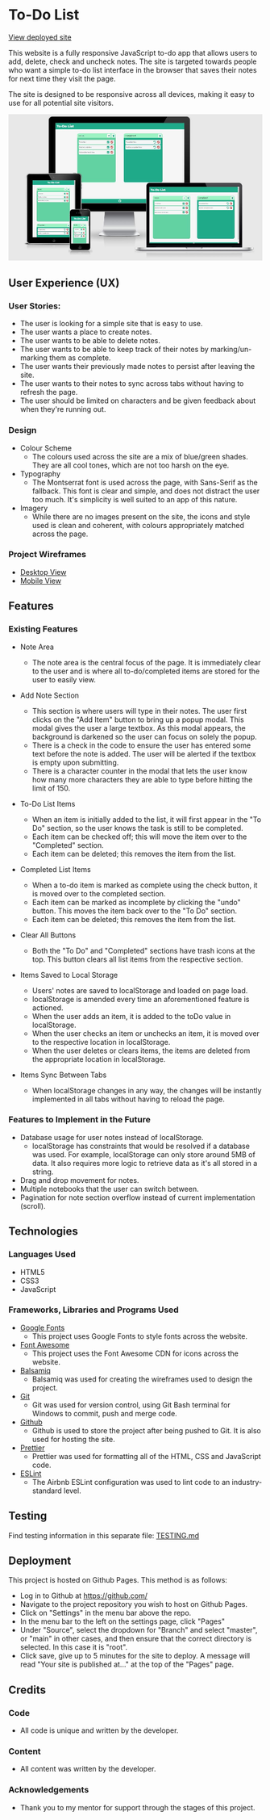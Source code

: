 # To-Do List

[View deployed site](https://jacobshortall.github.io/to-do-app)

This website is a fully responsive JavaScript to-do app that allows users to add, delete, check and uncheck notes. The site is targeted towards people who want a simple to-do list interface in the browser that saves their notes for next time they visit the page.

The site is designed to be responsive across all devices, making it easy to use for all potential site visitors.

![Live site](readme/images/live-site.JPG)

## User Experience (UX)

### User Stories:

-   The user is looking for a simple site that is easy to use.
-   The user wants a place to create notes.
-   The user wants to be able to delete notes.
-   The user wants to be able to keep track of their notes by marking/un-marking them as complete.
-   The user wants their previously made notes to persist after leaving the site.
-   The user wants to their notes to sync across tabs without having to refresh the page.
-   The user should be limited on characters and be given feedback about when they're running out.

### Design

-   Colour Scheme
    -   The colours used across the site are a mix of blue/green shades. They are all cool tones, which are not too harsh on the eye.
-   Typography
    -   The Montserrat font is used across the page, with Sans-Serif as the fallback. This font is clear and simple, and does not distract the user too much. It's simplicity is well suited to an app of this nature.
-   Imagery
    -   While there are no images present on the site, the icons and style used is clean and coherent, with colours appropriately matched across the page.

### Project Wireframes

-   [Desktop View](readme/wireframes/desktop.png)
-   [Mobile View](readme/wireframes/mobile.png)

## Features

### Existing Features

-   Note Area

    -   The note area is the central focus of the page. It is immediately clear to the user and is where all to-do/completed items are stored for the user to easily view.

-   Add Note Section

    -   This section is where users will type in their notes. The user first clicks on the "Add Item" button to bring up a popup modal. This modal gives the user a large textbox. As this modal appears, the background is darkened so the user can focus on solely the popup.
    -   There is a check in the code to ensure the user has entered some text before the note is added. The user will be alerted if the textbox is empty upon submitting.
    -   There is a character counter in the modal that lets the user know how many more characters they are able to type before hitting the limit of 150.

-   To-Do List Items

    -   When an item is initially added to the list, it will first appear in the "To Do" section, so the user knows the task is still to be completed.
    -   Each item can be checked off; this will move the item over to the "Completed" section.
    -   Each item can be deleted; this removes the item from the list.

-   Completed List Items

    -   When a to-do item is marked as complete using the check button, it is moved over to the completed section.
    -   Each item can be marked as incomplete by clicking the "undo" button. This moves the item back over to the "To Do" section.
    -   Each item can be deleted; this removes the item from the list.

-   Clear All Buttons

    -   Both the "To Do" and "Completed" sections have trash icons at the top. This button clears all list items from the respective section.

-   Items Saved to Local Storage

    -   Users' notes are saved to localStorage and loaded on page load.
    -   localStorage is amended every time an aforementioned feature is actioned.
    -   When the user adds an item, it is added to the toDo value in localStorage.
    -   When the user checks an item or unchecks an item, it is moved over to the respective location in localStorage.
    -   When the user deletes or clears items, the items are deleted from the appropriate location in localStorage.

-   Items Sync Between Tabs
    -   When localStorage changes in any way, the changes will be instantly implemented in all tabs without having to reload the page.

### Features to Implement in the Future

-   Database usage for user notes instead of localStorage.
    -   localStorage has constraints that would be resolved if a database was used. For example, localStorage can only store around 5MB of data. It also requires more logic to retrieve data as it's all stored in a string.
-   Drag and drop movement for notes.
-   Multiple notebooks that the user can switch between.
-   Pagination for note section overflow instead of current implementation (scroll).

## Technologies

### Languages Used

-   HTML5
-   CSS3
-   JavaScript

### Frameworks, Libraries and Programs Used

-   [Google Fonts](https://fonts.google.com/)
    -   This project uses Google Fonts to style fonts across the website.
-   [Font Awesome](https://fontawesome.com/)
    -   This project uses the Font Awesome CDN for icons across the website.
-   [Balsamiq](https://balsamiq.com/)
    -   Balsamiq was used for creating the wireframes used to design the project.
-   [Git](https://git-scm.com/)
    -   Git was used for version control, using Git Bash terminal for Windows to commit, push and merge code.
-   [Github](https://github.com/)
    -   Github is used to store the project after being pushed to Git. It is also used for hosting the site.
-   [Prettier](https://prettier.io/)
    -   Prettier was used for formatting all of the HTML, CSS and JavaScript code.
-   [ESLint](https://eslint.org/)
    -   The Airbnb ESLint configuration was used to lint code to an industry-standard level.

## Testing

Find testing information in this separate file: [TESTING.md](readme/TESTING.md)

## Deployment

This project is hosted on Github Pages. This method is as follows:

-   Log in to Github at https://github.com/
-   Navigate to the project repository you wish to host on Github Pages.
-   Click on "Settings" in the menu bar above the repo.
-   In the menu bar to the left on the settings page, click "Pages"
-   Under "Source", select the dropdown for "Branch" and select "master", or "main" in other cases, and then ensure that the correct directory is selected. In this case it is "root".
-   Click save, give up to 5 minutes for the site to deploy. A message will read "Your site is published at..." at the top of the "Pages" page.

## Credits

### Code

-   All code is unique and written by the developer.

### Content

-   All content was written by the developer.

### Acknowledgements

-   Thank you to my mentor for support through the stages of this project.
